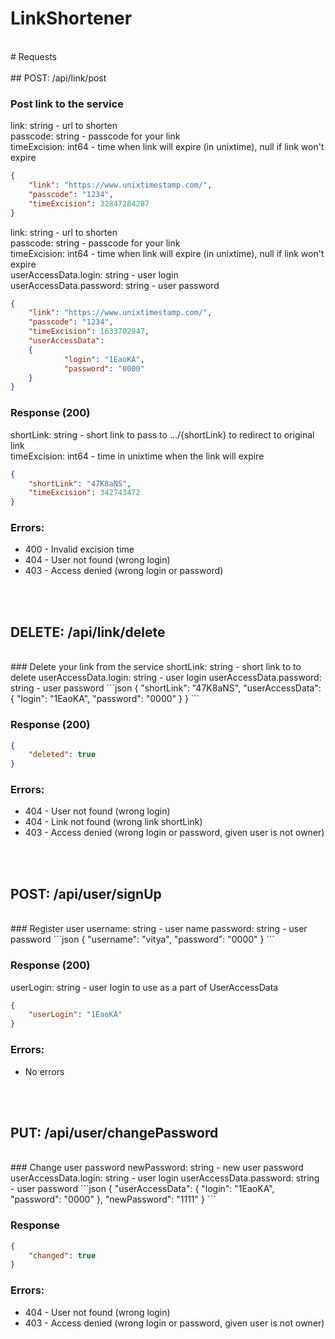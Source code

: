 # LinkShortener  
<br/>
# Requests  
<br/><br/>
## POST: /api/link/post  
<br/>

### Post link to the service  
link: string - url to shorten  
passcode: string - passcode for your link  
timeExcision: int64 - time when link will expire (in unixtime), null if link won't expire  
```json
{ 
  	"link": "https://www.unixtimestamp.com/",  
	"passcode": "1234",
  	"timeExcision": 32847284287 
}
```
  

link: string - url to shorten  
passcode: string - passcode for your link  
timeExcision: int64 - time when link will expire (in unixtime), null if link won't expire  
userAccessData.login: string - user login  
userAccessData.password: string - user password  
```json
{
	"link": "https://www.unixtimestamp.com/",
	"passcode": "1234",
 	"timeExcision": 1633702947,
  	"userAccessData": 
  	{
    		"login": "1EaoKA",	
    		"password": "0000"
  	}
}
```
  
  
### Response (200)
shortLink: string - short link to pass to .../{shortLink} to redirect to original link  
timeExcision: int64 - time in unixtime when the link will expire  
```json
{
	"shortLink": "47K8aNS",
	"timeExcision": 342743472
}
```
  
### Errors:
- 400 - Invalid excision time
- 404 - User not found (wrong login)
- 403 - Access denied (wrong login or password)

<br/><br/>
## DELETE: /api/link/delete  
<br/>
### Delete your link from the service  
shortLink: string - short link to to delete  
userAccessData.login: string - user login  
userAccessData.password: string - user password  
```json
{
	"shortLink": "47K8aNS",
  	"userAccessData": 
  	{
    		"login": "1EaoKA",
	    	"password": "0000"
  	}
}
```
  

### Response (200)
```json
{
	"deleted": true
}
```

### Errors:
- 404 - User not found (wrong login)
- 404 - Link not found (wrong link shortLink)
- 403 - Access denied (wrong login or password, given user is not owner)

<br/><br/>
## POST: /api/user/signUp
<br/>
### Register user  
username: string - user name  
password: string - user password  
```json
{
  	"username": "vitya",
  	"password": "0000"
}
```

### Response (200)
userLogin: string - user login to use as a part of UserAccessData  
```json
{
	"userLogin": "1EaoKA"
}
```

### Errors:
- No errors

<br/><br/>
## PUT: /api/user/changePassword
<br/>
### Change user password
newPassword: string - new user password  
userAccessData.login: string - user login  
userAccessData.password: string - user password  
```json
{
	"userAccessData":
	{
		"login": "1EaoKA",
		"password": "0000"
	},
	"newPassword": "1111"
}
```

### Response
```json
{
	"changed": true
}
```

### Errors:
- 404 - User not found (wrong login)
- 403 - Access denied (wrong login or password, given user is not owner)
